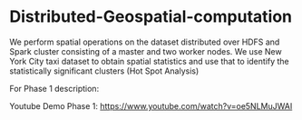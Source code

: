 # Distributed-Geospatial-computation
We perform spatial operations on the dataset distributed over HDFS and Spark cluster consisting of a master and two worker nodes. We use New York City taxi dataset to obtain spatial statistics and use that to identify the statistically significant clusters (Hot Spot Analysis)

For Phase 1 description:

Youtube Demo Phase 1: https://www.youtube.com/watch?v=oe5NLMuJWAI



